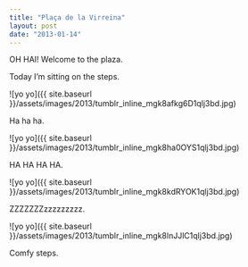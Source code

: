 ```yaml
---
title: "Plaça de la Virreina"
layout: post
date: "2013-01-14"
---
```


OH HAI! Welcome to the plaza.

Today I’m sitting on the steps.

![yo yo]({{ site.baseurl }}/assets/images/2013/tumblr_inline_mgk8afkg6D1qlj3bd.jpg)

Ha ha ha.

![yo yo]({{ site.baseurl }}/assets/images/2013/tumblr_inline_mgk8ha0OYS1qlj3bd.jpg)

HA HA HA HA.

![yo yo]({{ site.baseurl }}/assets/images/2013/tumblr_inline_mgk8kdRYOK1qlj3bd.jpg)

ZZZZZZZzzzzzzzzz.

![yo yo]({{ site.baseurl }}/assets/images/2013/tumblr_inline_mgk8lnJJlC1qlj3bd.jpg)

Comfy steps.
